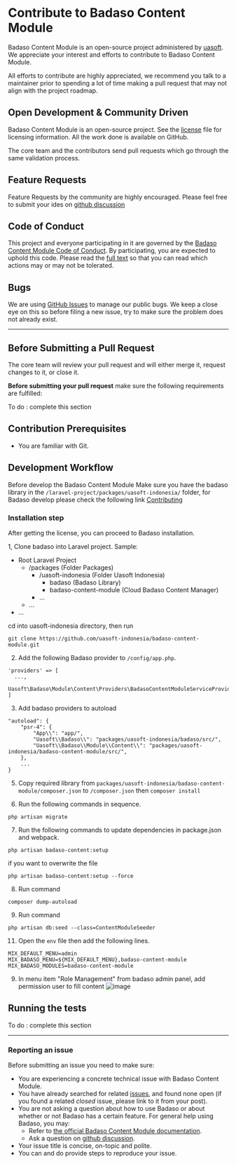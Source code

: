 # Contribute to Badaso Content Module

Badaso Content Module is an open-source project administered by [uasoft](https://soft.uatech.co.id). We appreciate your interest and efforts to contribute to Badaso Content Module.

All efforts to contribute are highly appreciated, we recommend you talk to a maintainer prior to spending a lot of time making a pull request that may not align with the project roadmap.

## Open Development & Community Driven

Badaso Content Module is an open-source project. See the [license](https://github.com/uasoft-indonesia/badaso-content-module/blob/master/license) file for licensing information. All the work done is available on GitHub.

The core team and the contributors send pull requests which go through the same validation process.

## Feature Requests

Feature Requests by the community are highly encouraged. Please feel free to submit your ides on [github discussion](https://github.com/uasoft-indonesia/badaso-content-module/discussions/categories/ideas)

## Code of Conduct

This project and everyone participating in it are governed by the [Badaso Content Module Code of Conduct](code_of_conduct.md). By participating, you are expected to uphold this code. Please read the [full text](code_of_conduct.md) so that you can read which actions may or may not be tolerated.

## Bugs

We are using [GitHub Issues](https://github.com/uasoft-indonesia/badaso-content-module/issues) to manage our public bugs. We keep a close eye on this so before filing a new issue, try to make sure the problem does not already exist.

---

## Before Submitting a Pull Request

The core team will review your pull request and will either merge it, request changes to it, or close it.

**Before submitting your pull request** make sure the following requirements are fulfilled:

To do : complete this section

## Contribution Prerequisites

- You are familiar with Git.

## Development Workflow

Before develop the Badaso Content Module Make sure you have the badaso library in the `/laravel-project/packages/uasoft-indonesia/` folder, for Badaso develop please check the following link [Contributing](https://github.com/uasoft-indonesia/badaso/blob/main/CONTRIBUTING.md)

### Installation step

After getting the license, you can proceed to Badaso installation.

1, Clone badaso into Laravel project. Sample:
- Root Laravel Project
  - /packages (Folder Packages)
    - /uasoft-indonesia (Folder Uasoft Indonesia)
      - badaso (Badaso Library) 
      - badaso-content-module (Cloud Badaso Content Manager)
    - ...
  - ...
- ...

cd into uasoft-indonesia directory, then run
```
git clone https://github.com/uasoft-indonesia/badaso-content-module.git
```

2. Add the following Badaso provider to ```/config/app.php```.

```
'providers' => [
  ...,
  Uasoft\Badaso\Module\Content\Providers\BadasoContentModuleServiceProvider::class,
]
```

3. Add badaso providers to autoload

```
"autoload": {
    "psr-4": {
        "App\\": "app/",
        "Uasoft\\Badaso\\": "packages/uasoft-indonesia/badaso/src/",
        "Uasoft\\Badaso\\Module\\Content\\": "packages/uasoft-indonesia/badaso-content-module/src/",
    },
    ...
}
```

5. Copy required library from ```packages/uasoft-indonesia/badaso-content-module/composer.json``` to ```/composer.json``` then ```composer install```

6. Run the following commands in sequence.
```
php artisan migrate
```

7. Run the following commands to update dependencies in package.json and webpack.
```
php artisan badaso-content:setup
```
if you want to overwrite the file 
```
php artisan badaso-content:setup --force
```

8. Run command 
```
composer dump-autoload
```
9. Run command 
```
php artisan db:seed --class=ContentModuleSeeder
```
11. Open the ```env``` file then add the following lines.
```
MIX_DEFAULT_MENU=admin
MIX_BADASO_MENU=${MIX_DEFAULT_MENU},badaso-content-module
MIX_BADASO_MODULES=badaso-content-module
```

9. In menu item "Role Management" from badaso admin panel, add permission user to fill content
![image](https://user-images.githubusercontent.com/55905844/118775952-a90f3380-b8b1-11eb-9c32-d672f686aeb1.png)

## Running the tests

To do : complete this section

---

### Reporting an issue

Before submitting an issue you need to make sure:

- You are experiencing a concrete technical issue with Badaso Content Module.
- You have already searched for related [issues](https://github.com/uasoft-indonesia/badaso-content-module/issues), and found none open (if you found a related _closed_ issue, please link to it from your post).
- You are not asking a question about how to use Badaso or about whether or not Badaso has a certain feature. For general help using Badaso, you may:
  - Refer to [the official Badaso Content Module documentation](https://github.com/uasoft-indonesia/badaso-content-module).
  - Ask a question on [github discussion](https://github.com/uasoft-indonesia/badaso-content-module/discussions).
- Your issue title is concise, on-topic and polite.
- You can and do provide steps to reproduce your issue.
